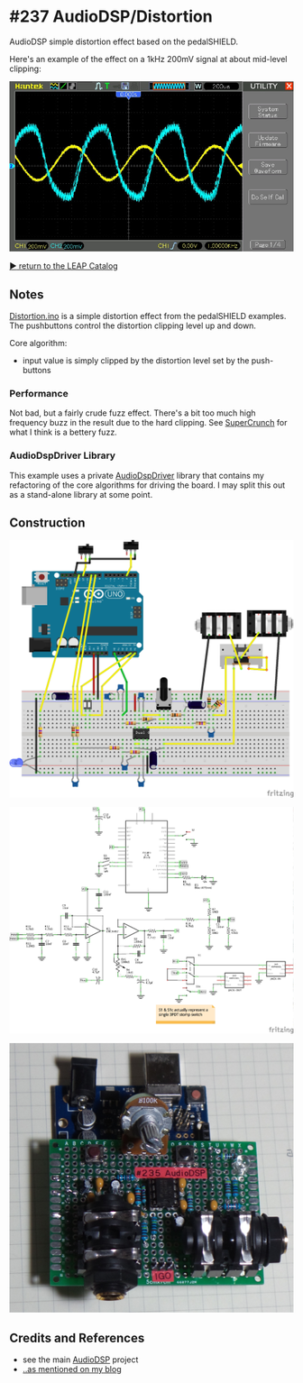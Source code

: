 # #237 AudioDSP/Distortion

AudioDSP simple distortion effect based on the pedalSHIELD.

Here's an example of the effect on a 1kHz 200mV signal at about mid-level clipping:

![waveform](./assets/Distortion_build.jpg?raw=true)


[:arrow_forward: return to the LEAP Catalog](https://leap.tardate.com)

## Notes

[Distortion.ino](./Distortion.ino) is a simple distortion effect from the pedalSHIELD examples.
The pushbuttons control the distortion clipping level up and down.

Core algorithm:

* input value is simply clipped by the distortion level set by the push-buttons


### Performance

Not bad, but a fairly crude fuzz effect. There's a bit too much high frequency buzz in the result
due to the hard clipping. See [SuperCrunch](../SuperCrunch) for what I think is a bettery fuzz.


### AudioDspDriver Library

This example uses a private [AudioDspDriver](../../../libraries/AudioDspDriver) library
that contains my refactoring of the core algorithms for driving the board.
I may split this out as a stand-alone library at some point.


## Construction

![Breadboard](../assets/AudioDSP_bb.jpg?raw=true)

![The Schematic](../assets/AudioDSP_schematic.jpg?raw=true)

![The Build](../assets/AudioDSP_build.jpg?raw=true)

## Credits and References
* see the main [AudioDSP](../) project
* [..as mentioned on my blog](https://blog.tardate.com/2017/01/leap236-9-audiodsp-effects.html)
